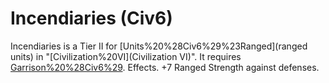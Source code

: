 # Incendiaries (Civ6)

Incendiaries is a Tier II for [Units%20%28Civ6%29%23Ranged](ranged units) in "[Civilization%20VI](Civilization VI)". It requires [Garrison%20%28Civ6%29](Garrison).
Effects.
+7 Ranged Strength against defenses.